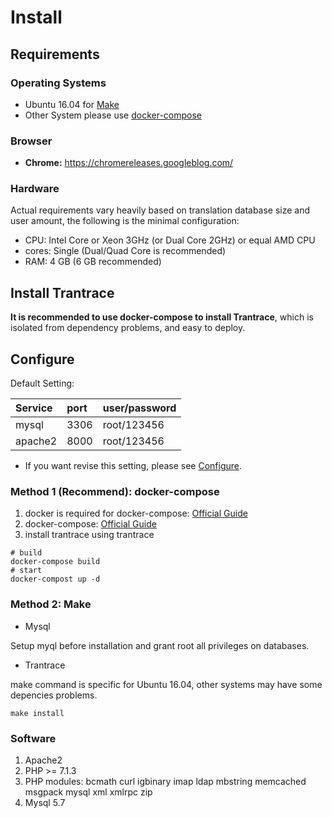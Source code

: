 # Install

## Requirements

### Operating Systems

- Ubuntu 16.04 for [Make](#make)
- Other System please use [docker-compose](#compose)

### Browser

* **Chrome:** https://chromereleases.googleblog.com/


### Hardware

Actual requirements vary heavily based on translation database size and user amount, the following is the minimal configuration:

* CPU: Intel Core or Xeon 3GHz \(or Dual Core 2GHz\) or equal AMD CPU
* cores: Single \(Dual/Quad Core is recommended\)
* RAM: 4 GB \(6 GB recommended\)



## Install Trantrace

**It is recommended to use docker-compose to install Trantrace**, which is isolated from dependency problems, and easy to deploy.

## Configure

Default Setting:

| Service | port | user/password |
| :--- | :--- | :--- |
| mysql | 3306 | root/123456 |
| apache2 | 8000 | root/123456 |

* If you want revise this setting, please see [Configure](configure.md).


### Method 1 \(Recommend\): docker-compose

<span id='compose'></span>

1. docker is required for docker-compose: [Official Guide](https://docs.docker.com/install/)
2. docker-compose: [Official Guide](https://docs.docker.com/compose/install/)  
3. install trantrace using trantrace

```
# build
docker-compose build
# start
docker-compost up -d
```



### Method 2: Make

<span id='make'></span>


* Mysql

Setup myql before installation and grant root all privileges on databases.

* Trantrace

make command is specific for Ubuntu 16.04, other systems may have some depencies problems.

```
make install
```



### Software

1. Apache2
2. PHP &gt;= 7.1.3
3. PHP modules: bcmath curl igbinary imap ldap mbstring memcached msgpack mysql xml xmlrpc zip
4. Mysql 5.7

